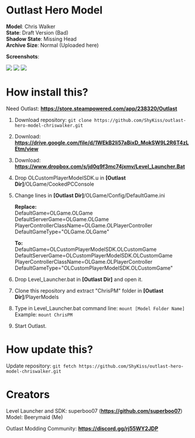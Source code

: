 # Outlast Hero Model

**Model**: Chris Walker \
**State**: Draft Version (Bad) \
**Shadow State**: Missing Head \
**Archive Size**: Normal (Uploaded here)

**Screenshots**:

![](https://i.imgur.com/xZy2B3g.png)
![](https://i.imgur.com/CryLvYX.png)
![](https://i.imgur.com/vaemZyL.png)

# How install this?

Need Outlast: **https://store.steampowered.com/app/238320/Outlast**

1. Download repository: ``git clone https://github.com/ShyKiss/outlast-hero-model-chriswalker.git``

2. Download: **https://drive.google.com/file/d/1WEkB2Ii57aBixD_MokSW9L2R6T4zLEtm/view**

3. Download: **https://www.dropbox.com/s/jd0q9f3mc74jxmv/Level_Launcher.Bat**

4. Drop OLCustomPlayerModelSDK.u in **[Outlast Dir]**/OLGame/CookedPCConsole

5. Change lines in **[Outlast Dir]**/OLGame/Config/DefaultGame.ini

      **Replace:** \
         DefaultGame=OLGame.OLGame \
         DefaultServerGame=OLGame.OLGame \
         PlayerControllerClassName=OLGame.OLPlayerController \
         DefaultGameType="OLGame.OLGame"

      **To:** \
         DefaultGame=OLCustomPlayerModelSDK.OLCustomGame \
         DefaultServerGame=OLCustomPlayerModelSDK.OLCustomGame \
         PlayerControllerClassName=OLGame.OLPlayerController \
         DefaultGameType="OLCustomPlayerModelSDK.OLCustomGame"

6. Drop Level_Launcher.bat in **[Outlast Dir]** and open it.

7. Clone this repository and extract "ChrisPM" folder in **[Outlast Dir]**/PlayerModels

8. Type in Level_Launcher.bat command line: ``mount [Model Folder Name]`` \
   Example: ``mount ChrisPM``
   
9. Start Outlast.

# How update this?

Update repository: ``git fetch https://github.com/ShyKiss/outlast-hero-model-chriswalker.git``

# Creators

Level Launcher and SDK: superboo07 (**https://github.com/superboo07**) \
Model: Beerymaid (Me)

Outlast Modding Community: **https://discord.gg/rj55WY2JDP**
